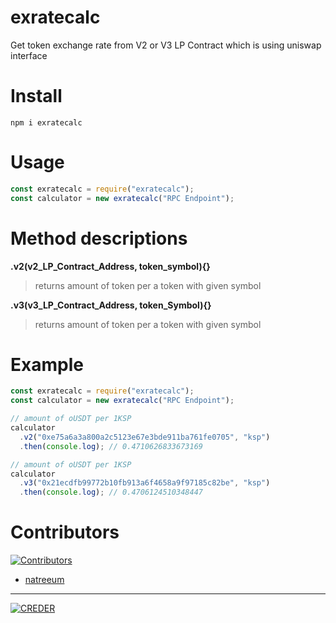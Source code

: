 # exratecalc

Get token exchange rate from V2 or V3 LP Contract which is using uniswap interface

# Install

```tsx
npm i exratecalc
```

# Usage

```jsx
const exratecalc = require("exratecalc");
const calculator = new exratecalc("RPC Endpoint");
```

# Method descriptions

**.v2(v2_LP_Contract_Address, token_symbol){}**

> returns amount of token per a token with given symbol

**.v3(v3_LP_Contract_Address, token_Symbol){}**

> returns amount of token per a token with given symbol

# Example

```jsx
const exratecalc = require("exratecalc");
const calculator = new exratecalc("RPC Endpoint");

// amount of oUSDT per 1KSP
calculator
  .v2("0xe75a6a3a800a2c5123e67e3bde911ba761fe0705", "ksp")
  .then(console.log); // 0.4710626833673169

// amount of oUSDT per 1KSP
calculator
  .v3("0x21ecdfb99772b10fb913a6f4658a9f97185c82be", "ksp")
  .then(console.log); // 0.4706124510348447
```

# Contributors
[![Contributors](https://img.shields.io/github/contributors/natreeum/exratecalc)](https://github.com/natreeum/exratecalc/graphs/contributors)
- [natreeum](https://github.com/natreeum)


--- 

[![CREDER](https://www.creder.biz/assets/images/logo-title-footer.png)](https://www.creder.biz)

